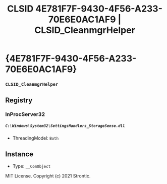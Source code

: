 ﻿---
title: "CLSID 4E781F7F-9430-4F56-A233-70E6E0AC1AF9 | CLSID_CleanmgrHelper"
excerpt: What is COM-Object CLSID 4E781F7F-9430-4F56-A233-70E6E0AC1AF9?
---

# {4E781F7F-9430-4F56-A233-70E6E0AC1AF9}

### `CLSID_CleanmgrHelper`

## Registry


### InProcServer32

##### `C:\Windows\System32\SettingsHandlers_StorageSense.dll`
* ThreadingModel: `Both`

## Instance

* Type: `__ComObject`

MIT License. Copyright (c) 2021 Strontic.


